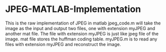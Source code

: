 # JPEG-MATLAB-Implementation
This is the raw implementation of JPEG in matlab
jpeg_code.m will take the image as the input and output two files, one with extension myJPEG and another mat file. The file with extension myJPEG is just like jpeg file of the image. mat file stores the huffman coding table. 
myJPEG.m is to read any files with extension myJPEG and reconstruct the image.
